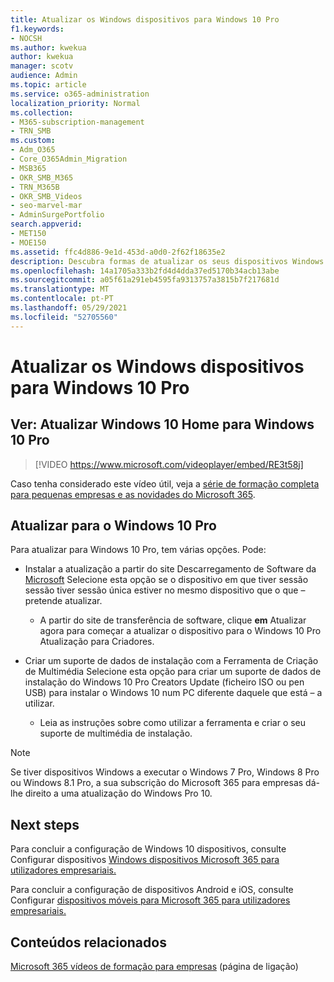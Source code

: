 ```yaml
---
title: Atualizar os Windows dispositivos para Windows 10 Pro
f1.keywords:
- NOCSH
ms.author: kwekua
author: kwekua
manager: scotv
audience: Admin
ms.topic: article
ms.service: o365-administration
localization_priority: Normal
ms.collection:
- M365-subscription-management
- TRN_SMB
ms.custom:
- Adm_O365
- Core_O365Admin_Migration
- MSB365
- OKR_SMB_M365
- TRN_M365B
- OKR_SMB_Videos
- seo-marvel-mar
- AdminSurgePortfolio
search.appverid:
- MET150
- MOE150
ms.assetid: ffc4d886-9e1d-453d-a0d0-2f62f18635e2
description: Descubra formas de atualizar os seus dispositivos Windows para Windows 10 Pro utilizar funcionalidades de segurança e de rede empresarial mais avançadas.
ms.openlocfilehash: 14a1705a333b2fd4d4dda37ed5170b34acb13abe
ms.sourcegitcommit: a05f61a291eb4595fa9313757a3815b7f217681d
ms.translationtype: MT
ms.contentlocale: pt-PT
ms.lasthandoff: 05/29/2021
ms.locfileid: "52705560"
---
```

# <a name="upgrade-windows-devices-to-windows-10-pro"></a>Atualizar os Windows dispositivos para Windows 10 Pro

## <a name="watch-upgrade-windows-10-home-to-windows-10-pro"></a>Ver: Atualizar Windows 10 Home para Windows 10 Pro

> [!VIDEO https://www.microsoft.com/videoplayer/embed/RE3t58j] 

Caso tenha considerado este vídeo útil, veja a [série de formação completa para pequenas empresas e as novidades do Microsoft 365](../business-video/index.yml).

## <a name="upgrade-to-windows-10-pro"></a>Atualizar para o Windows 10 Pro
  
Para atualizar para Windows 10 Pro, tem várias opções. Pode:
    
- Instalar a atualização a partir do site Descarregamento de Software da [Microsoft](https://go.microsoft.com/fwlink/?LinkID=836951 ) Selecione esta opção se o dispositivo em que tiver sessão sessão tiver sessão única estiver no mesmo dispositivo que o que &ndash; pretende atualizar. 

    - A partir do site de transferência de software, clique **em** Atualizar agora para começar a atualizar o dispositivo para o Windows 10 Pro Atualização para Criadores. 
    
- Criar um suporte [](https://go.microsoft.com/fwlink/?LinkID=836960) de dados de instalação com a Ferramenta de Criação de Multimédia Selecione esta opção para criar um suporte de dados de instalação do Windows 10 Pro Creators Update (ficheiro ISO ou pen USB) para instalar o Windows 10 num PC diferente daquele que está &ndash; a utilizar.

    - Leia as instruções sobre como utilizar a ferramenta e criar o seu suporte de multimédia de instalação. 

> [!NOTE]
> Se tiver dispositivos Windows a executar o Windows 7 Pro, Windows 8 Pro ou Windows 8.1 Pro, a sua subscrição do Microsoft 365 para empresas dá-lhe direito a uma atualização do Windows Pro 10.
    
## <a name="next-steps"></a>Next steps

Para concluir a configuração de Windows 10 dispositivos, consulte Configurar dispositivos [Windows dispositivos Microsoft 365 para utilizadores empresariais.](set-up-windows-devices.md) 
  
Para concluir a configuração de dispositivos Android e iOS, consulte Configurar [dispositivos móveis para Microsoft 365 para utilizadores empresariais.](set-up-mobile-devices.md) 
  
## <a name="related-content"></a>Conteúdos relacionados

[Microsoft 365 vídeos de formação para empresas](../business-video/index.yml) (página de ligação)
